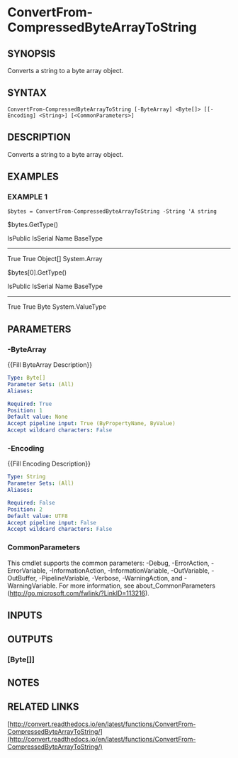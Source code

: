 # ConvertFrom-CompressedByteArrayToString

## SYNOPSIS
Converts a string to a byte array object.

## SYNTAX

```
ConvertFrom-CompressedByteArrayToString [-ByteArray] <Byte[]> [[-Encoding] <String>] [<CommonParameters>]
```

## DESCRIPTION
Converts a string to a byte array object.

## EXAMPLES

### EXAMPLE 1
```
$bytes = ConvertFrom-CompressedByteArrayToString -String 'A string
```

$bytes.GetType()

IsPublic IsSerial Name                                     BaseType
-------- -------- ----                                     --------
True     True     Object[]                                 System.Array

$bytes[0].GetType()

IsPublic IsSerial Name                                     BaseType
-------- -------- ----                                     --------
True     True     Byte                                     System.ValueType

## PARAMETERS

### -ByteArray
{{Fill ByteArray Description}}

```yaml
Type: Byte[]
Parameter Sets: (All)
Aliases:

Required: True
Position: 1
Default value: None
Accept pipeline input: True (ByPropertyName, ByValue)
Accept wildcard characters: False
```

### -Encoding
{{Fill Encoding Description}}

```yaml
Type: String
Parameter Sets: (All)
Aliases:

Required: False
Position: 2
Default value: UTF8
Accept pipeline input: False
Accept wildcard characters: False
```

### CommonParameters
This cmdlet supports the common parameters: -Debug, -ErrorAction, -ErrorVariable, -InformationAction, -InformationVariable, -OutVariable, -OutBuffer, -PipelineVariable, -Verbose, -WarningAction, and -WarningVariable.
For more information, see about_CommonParameters (http://go.microsoft.com/fwlink/?LinkID=113216).

## INPUTS

## OUTPUTS

### [Byte[]]

## NOTES

## RELATED LINKS

[http://convert.readthedocs.io/en/latest/functions/ConvertFrom-CompressedByteArrayToString/](http://convert.readthedocs.io/en/latest/functions/ConvertFrom-CompressedByteArrayToString/)

